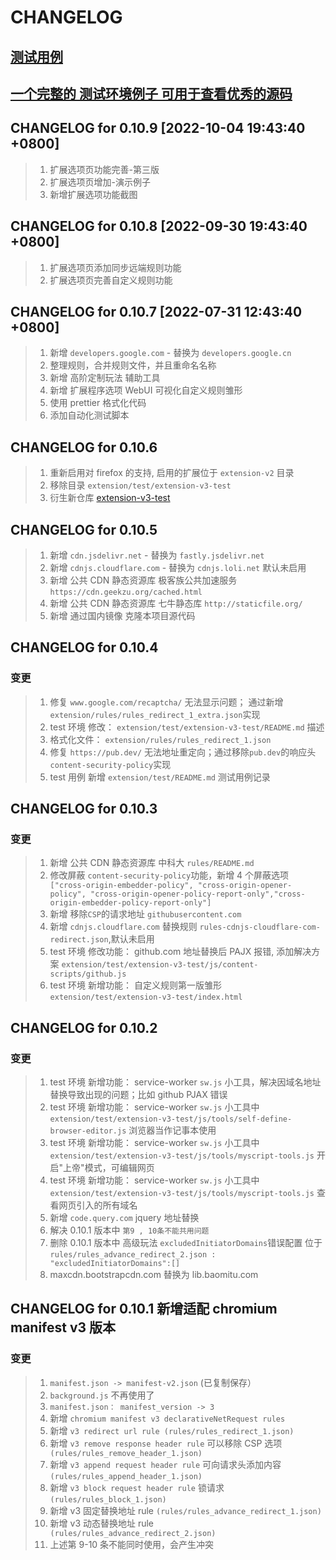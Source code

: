 # CHANGELOG

## [测试用例](/extension/test/README.md)

## [一个完整的 测试环境例子 可用于查看优秀的源码 ](https://github.com/jingjingxyk/extension-v3-test)

## CHANGELOG for 0.10.9 [2022-10-04 19:43:40 +0800]

> 1. 扩展选项页功能完善-第三版
> 1. 扩展选项页增加-演示例子
> 1. 新增扩展选项功能截图

## CHANGELOG for 0.10.8 [2022-09-30 19:43:40 +0800]

> 1. 扩展选项页添加同步远端规则功能
> 2. 扩展选项页完善自定义规则功能

## CHANGELOG for 0.10.7 [2022-07-31 12:43:40 +0800]

> 1.  新增 `developers.google.com` - 替换为 `developers.google.cn`
> 2.  整理规则，合并规则文件，并且重命名名称
> 3.  新增 高阶定制玩法 辅助工具
> 4.  新增 扩展程序选项 WebUI 可视化自定义规则雏形
> 5.  使用 prettier 格式化代码
> 6.  添加自动化测试脚本

## CHANGELOG for 0.10.6

> 1. 重新启用对 firefox 的支持, 启用的扩展位于 `extension-v2` 目录
> 2. 移除目录 `extension/test/extension-v3-test`
> 3. 衍生新仓库 [extension-v3-test](https://github.com/jingjingxyk/extension-v3-test)

## CHANGELOG for 0.10.5

> 1.  新增 `cdn.jsdelivr.net` - 替换为 `fastly.jsdelivr.net`
> 2.  新增 `cdnjs.cloudflare.com` - 替换为 `cdnjs.loli.net` 默认未启用
> 3.  新增 公共 CDN 静态资源库 极客族公共加速服务 `https://cdn.geekzu.org/cached.html`
> 4.  新增 公共 CDN 静态资源库 七牛静态库 `http://staticfile.org/`
> 5.  新增 通过国内镜像 克隆本项目源代码

## CHANGELOG for 0.10.4

### 变更

> 1.  修复 `www.google.com/recaptcha/` 无法显示问题； 通过新增 `extension/rules/rules_redirect_1_extra.json`实现
> 2.  test 环境 修改： `extension/test/extension-v3-test/README.md` 描述
> 3.  格式化文件： `extension/rules/rules_redirect_1.json`
> 4.  修复 `https://pub.dev/` 无法地址重定向；通过移除`pub.dev`的响应头`content-security-policy`实现
> 5.  test 用例 新增 `extension/test/README.md` 测试用例记录

## CHANGELOG for 0.10.3

### 变更

> 1.  新增 公共 CDN 静态资源库 中科大 `rules/README.md`
> 2.  修改屏蔽 `content-security-policy`功能，新增 4 个屏蔽选项 ` ["cross-origin-embedder-policy", "cross-origin-opener-policy", "cross-origin-opener-policy-report-only","cross-origin-embedder-policy-report-only"]`
> 3.  新增 移除`CSP`的请求地址 `githubusercontent.com`
> 4.  新增 `cdnjs.cloudflare.com` 替换规则 `rules-cdnjs-cloudflare-com-redirect.json`,默认未启用
> 5.  test 环境 修改功能： github.com 地址替换后 PAJX 报错, 添加解决方案 `extension/test/extension-v3-test/js/content-scripts/github.js`
> 6.  test 环境 新增功能： 自定义规则第一版雏形 `extension/test/extension-v3-test/index.html`

## CHANGELOG for 0.10.2

### 变更

> 1.  test 环境 新增功能： service-worker `sw.js` 小工具，解决因域名地址替换导致出现的问题；比如 github PJAX 错误
> 2.  test 环境 新增功能： service-worker `sw.js` 小工具中 `extension/test/extension-v3-test/js/tools/self-define-browser-editor.js` 浏览器当作记事本使用
> 3.  test 环境 新增功能： service-worker `sw.js` 小工具中 `extension/test/extension-v3-test/js/tools/myscript-tools.js` 开启"上帝"模式，可编辑网页
> 4.  test 环境 新增功能： service-worker `sw.js` 小工具中 `extension/test/extension-v3-test/js/tools/myscript-tools.js` 查看网页引入的所有域名
> 5.  新增 `code.query.com` jquery 地址替换
> 6.  解决 0.10.1 版本中 `第9 , 10条不能共用问题`
> 7.  删除 0.10.1 版本中 高级玩法 `excludedInitiatorDomains`错误配置 位于 `rules/rules_advance_redirect_2.json : "excludedInitiatorDomains":[] `
> 8.  maxcdn.bootstrapcdn.com 替换为 lib.baomitu.com

## CHANGELOG for 0.10.1 新增适配 chromium manifest v3 版本

### 变更

> 1.  `manifest.json -> manifest-v2.json` (已复制保存）
> 2.  `background.js` 不再使用了
> 3.  `manifest.json： manifest_version -> 3`
> 4.  新增 `chromium manifest v3 declarativeNetRequest rules `
> 5.  新增 `v3 redirect url rule (rules/rules_redirect_1.json)`
> 6.  新增 `v3 remove response header rule` 可以移除 CSP 选项 ` (rules/rules_remove_header_1.json)`
> 7.  新增 `v3 append request header rule` 可向请求头添加内容 `(rules/rules_append_header_1.json)`
> 8.  新增 `v3 block request header rule` 锁请求 `(rules/rules_block_1.json)`
> 9.  新增 v3 固定替换地址 rule `(rules/rules_advance_redirect_1.json)`
> 10. 新增 v3 动态替换地址 rule ` (rules/rules_advance_redirect_2.json)`
> 11. 上述第 9-10 条不能同时使用，会产生冲突
